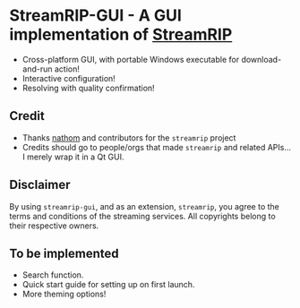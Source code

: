 # StreamRIP-GUI - A GUI implementation of [StreamRIP](https://github.com/nathom/streamrip)

- Cross-platform GUI, with portable Windows executable for download-and-run action!
- Interactive configuration!
- Resolving with quality confirmation!

## Credit
- Thanks [nathom](https://github.com/nathom) and contributors for the `streamrip` project
- Credits should go to people/orgs that made `streamrip` and related APIs... I merely wrap it in a Qt GUI.

## Disclaimer
By using `streamrip-gui`,  and as an extension, `streamrip`, you agree to the terms and conditions of the streaming services. All copyrights belong to their respective owners.

## To be implemented
- Search function.
- Quick start guide for setting up on first launch.
- More theming options! 
